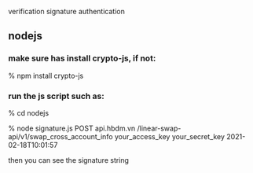 verification signature authentication

## nodejs
### make sure has install crypto-js, if not:
% npm install crypto-js

### run the js script such as:
% cd nodejs

% node signature.js POST api.hbdm.vn /linear-swap-api/v1/swap_cross_account_info your_access_key your_secret_key 2021-02-18T10:01:57

then you can see the signature string
